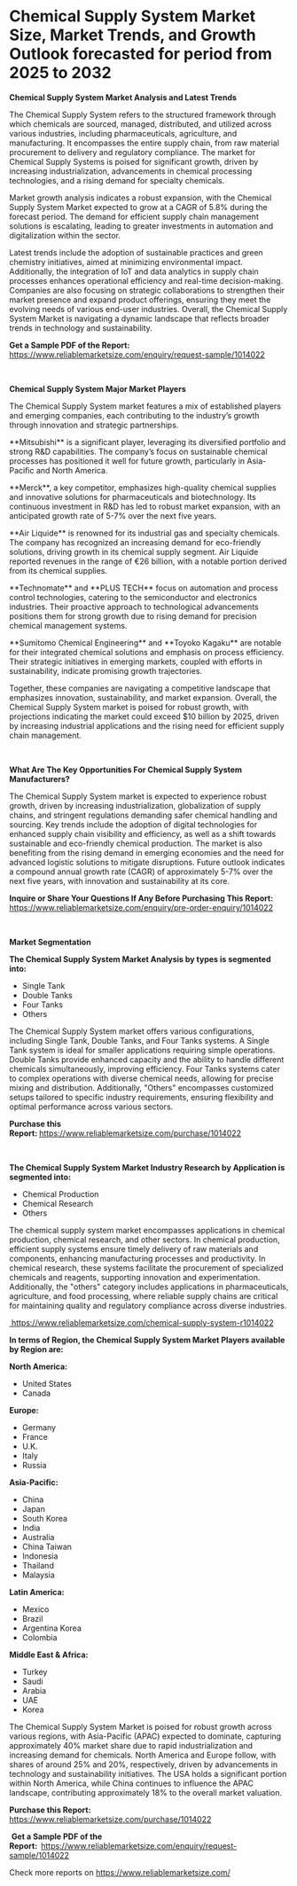 <p><h1>Chemical Supply System Market Size, Market Trends, and Growth Outlook forecasted for period from 2025 to 2032</h1></p><p><strong>Chemical Supply System Market Analysis and Latest Trends</strong></p>
<p><p>The Chemical Supply System refers to the structured framework through which chemicals are sourced, managed, distributed, and utilized across various industries, including pharmaceuticals, agriculture, and manufacturing. It encompasses the entire supply chain, from raw material procurement to delivery and regulatory compliance. The market for Chemical Supply Systems is poised for significant growth, driven by increasing industrialization, advancements in chemical processing technologies, and a rising demand for specialty chemicals.</p><p>Market growth analysis indicates a robust expansion, with the Chemical Supply System Market expected to grow at a CAGR of 5.8% during the forecast period. The demand for efficient supply chain management solutions is escalating, leading to greater investments in automation and digitalization within the sector. </p><p>Latest trends include the adoption of sustainable practices and green chemistry initiatives, aimed at minimizing environmental impact. Additionally, the integration of IoT and data analytics in supply chain processes enhances operational efficiency and real-time decision-making. Companies are also focusing on strategic collaborations to strengthen their market presence and expand product offerings, ensuring they meet the evolving needs of various end-user industries. Overall, the Chemical Supply System Market is navigating a dynamic landscape that reflects broader trends in technology and sustainability.</p></p>
<p><strong>Get a Sample PDF of the Report:&nbsp;</strong> <a href="https://www.reliablemarketsize.com/enquiry/request-sample/1014022?utm_campaign=1886&utm_medium=2&utm_source=Github&utm_content=ia&utm_term=18022025&utm_id=chemical-supply-system">https://www.reliablemarketsize.com/enquiry/request-sample/1014022</a></p>
<p>&nbsp;</p>
<p><strong>Chemical Supply System Major Market Players</strong></p>
<p><p>The Chemical Supply System market features a mix of established players and emerging companies, each contributing to the industry’s growth through innovation and strategic partnerships. </p><p>**Mitsubishi** is a significant player, leveraging its diversified portfolio and strong R&D capabilities. The company’s focus on sustainable chemical processes has positioned it well for future growth, particularly in Asia-Pacific and North America. </p><p>**Merck**, a key competitor, emphasizes high-quality chemical supplies and innovative solutions for pharmaceuticals and biotechnology. Its continuous investment in R&D has led to robust market expansion, with an anticipated growth rate of 5-7% over the next five years.</p><p>**Air Liquide** is renowned for its industrial gas and specialty chemicals. The company has recognized an increasing demand for eco-friendly solutions, driving growth in its chemical supply segment. Air Liquide reported revenues in the range of €26 billion, with a notable portion derived from its chemical supplies.</p><p>**Technomate** and **PLUS TECH** focus on automation and process control technologies, catering to the semiconductor and electronics industries. Their proactive approach to technological advancements positions them for strong growth due to rising demand for precision chemical management systems.</p><p>**Sumitomo Chemical Engineering** and **Toyoko Kagaku** are notable for their integrated chemical solutions and emphasis on process efficiency. Their strategic initiatives in emerging markets, coupled with efforts in sustainability, indicate promising growth trajectories.</p><p>Together, these companies are navigating a competitive landscape that emphasizes innovation, sustainability, and market expansion. Overall, the Chemical Supply System market is poised for robust growth, with projections indicating the market could exceed $10 billion by 2025, driven by increasing industrial applications and the rising need for efficient supply chain management.</p></p>
<p>&nbsp;</p>
<p><strong>What Are The Key Opportunities For Chemical Supply System Manufacturers?</strong></p>
<p><p>The Chemical Supply System market is expected to experience robust growth, driven by increasing industrialization, globalization of supply chains, and stringent regulations demanding safer chemical handling and sourcing. Key trends include the adoption of digital technologies for enhanced supply chain visibility and efficiency, as well as a shift towards sustainable and eco-friendly chemical production. The market is also benefiting from the rising demand in emerging economies and the need for advanced logistic solutions to mitigate disruptions. Future outlook indicates a compound annual growth rate (CAGR) of approximately 5-7% over the next five years, with innovation and sustainability at its core.</p></p>
<p><strong>Inquire or Share Your Questions If Any Before Purchasing This Report:</strong> <a href="https://www.reliablemarketsize.com/enquiry/pre-order-enquiry/1014022?utm_campaign=1886&utm_medium=2&utm_source=Github&utm_content=ia&utm_term=18022025&utm_id=chemical-supply-system">https://www.reliablemarketsize.com/enquiry/pre-order-enquiry/1014022</a></p>
<p>&nbsp;</p>
<p><strong>Market Segmentation</strong></p>
<p><strong>The Chemical Supply System Market Analysis by types is segmented into:</strong></p>
<p><ul><li>Single Tank</li><li>Double Tanks</li><li>Four Tanks</li><li>Others</li></ul></p>
<p><p>The Chemical Supply System market offers various configurations, including Single Tank, Double Tanks, and Four Tanks systems. A Single Tank system is ideal for smaller applications requiring simple operations. Double Tanks provide enhanced capacity and the ability to handle different chemicals simultaneously, improving efficiency. Four Tanks systems cater to complex operations with diverse chemical needs, allowing for precise mixing and distribution. Additionally, "Others" encompasses customized setups tailored to specific industry requirements, ensuring flexibility and optimal performance across various sectors.</p></p>
<p><strong>Purchase this Report:&nbsp;</strong><a href="https://www.reliablemarketsize.com/purchase/1014022?utm_campaign=1886&utm_medium=2&utm_source=Github&utm_content=ia&utm_term=18022025&utm_id=chemical-supply-system">https://www.reliablemarketsize.com/purchase/1014022</a></p>
<p>&nbsp;</p>
<p><strong>The Chemical Supply System Market Industry Research by Application is segmented into:</strong></p>
<p><ul><li>Chemical Production</li><li>Chemical Research</li><li>Others</li></ul></p>
<p><p>The chemical supply system market encompasses applications in chemical production, chemical research, and other sectors. In chemical production, efficient supply systems ensure timely delivery of raw materials and components, enhancing manufacturing processes and productivity. In chemical research, these systems facilitate the procurement of specialized chemicals and reagents, supporting innovation and experimentation. Additionally, the "others" category includes applications in pharmaceuticals, agriculture, and food processing, where reliable supply chains are critical for maintaining quality and regulatory compliance across diverse industries.</p></p>
<p><a href="https://www.reliablemarketsize.com/chemical-supply-system-r1014022?utm_campaign=1886&utm_medium=2&utm_source=Github&utm_content=ia&utm_term=18022025&utm_id=chemical-supply-system">&nbsp;https://www.reliablemarketsize.com/chemical-supply-system-r1014022</a></p>
<p><strong>In terms of Region, the Chemical Supply System Market Players available by Region are:</strong></p>
<p>
    <p> <strong> North America: </strong>
        <ul>
            <li>United States</li>
            <li>Canada</li>
        </ul>
        </p> 
    <p> <strong> Europe: </strong>
        <ul>
            <li>Germany</li>
            <li>France</li>
            <li>U.K.</li>
            <li>Italy</li>
            <li>Russia</li>
        </ul>
        </p> 
    <p> <strong> Asia-Pacific: </strong>
        <ul>
            <li>China</li>
            <li>Japan</li>
            <li>South Korea</li>
            <li>India</li>
            <li>Australia</li>
            <li>China Taiwan</li>
            <li>Indonesia</li>
            <li>Thailand</li>
            <li>Malaysia</li>
        </ul>
        </p> 
    <p> <strong> Latin America: </strong>
        <ul>
            <li>Mexico</li>
            <li>Brazil</li>
            <li>Argentina Korea</li>
            <li>Colombia</li>
        </ul>
        </p> 
    <p> <strong> Middle East & Africa: </strong>
        <ul>
            <li>Turkey</li>
            <li>Saudi</li>
            <li>Arabia</li>
            <li>UAE</li>
            <li>Korea</li>
        </ul>
    </p>
    </p>
<p><p>The Chemical Supply System Market is poised for robust growth across various regions, with Asia-Pacific (APAC) expected to dominate, capturing approximately 40% market share due to rapid industrialization and increasing demand for chemicals. North America and Europe follow, with shares of around 25% and 20%, respectively, driven by advancements in technology and sustainability initiatives. The USA holds a significant portion within North America, while China continues to influence the APAC landscape, contributing approximately 18% to the overall market valuation.</p></p>
<p><strong>Purchase this Report: </strong><a href="https://www.reliablemarketsize.com/purchase/1014022?utm_campaign=1886&utm_medium=2&utm_source=Github&utm_content=ia&utm_term=18022025&utm_id=chemical-supply-system">https://www.reliablemarketsize.com/purchase/1014022</a></p>
<p>&nbsp;<strong>Get a Sample PDF of the Report:&nbsp;&nbsp;</strong><a href="https://www.reliablemarketsize.com/enquiry/request-sample/1014022?utm_campaign=1886&utm_medium=2&utm_source=Github&utm_content=ia&utm_term=18022025&utm_id=chemical-supply-system">https://www.reliablemarketsize.com/enquiry/request-sample/1014022</a></p>
<p><strong></strong></p>
<p>Check more reports on <a href="https://www.reliablemarketsize.com/?utm_campaign=1886&utm_medium=2&utm_source=Github&utm_content=ia&utm_term=18022025&utm_id=chemical-supply-system">https://www.reliablemarketsize.com/</a></p>